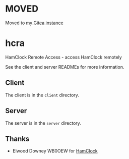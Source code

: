 # MOVED
Moved to [my Gitea instance](https://git.kj7rrv.com/kj7rrv/hcra)

# hcra
HamClock Remote Access - access HamClock remotely

See the client and server READMEs for more information.

## Client
The client is in the `client` directory.

## Server
The server is in the `server` directory.

## Thanks
* Elwood Downey WB0OEW for [HamClock](https://clearskyinstitute.com/ham/HamClock/)
